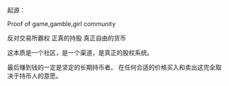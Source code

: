 
起源：

Proof of game,gamble,girl community

反对交易所霸权
正真的持股
真正自由的货币

这本质是一个社区，是一个渠道，是真正的股权系统。

最后赚到钱的一定是坚定的长期持币者。
在任何合适的价格买入和卖出这完全取决于持币人的意愿。
